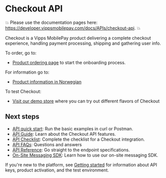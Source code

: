 <!-- START_METADATA
---
title: Introduction to the Checkout API
sidebar_label: Introduction
sidebar_position: 1
hide_table_of_contents: true
description: Use the Checkout API to deliver a complete checkout experience, handling payment processing, shipping and gathering user information.
pagination_next: null
pagination_prev: null
---
END_METADATA -->

# Checkout API

<!-- START_COMMENT -->

💥 Please use the documentation pages here: <https://developer.vippsmobilepay.com/docs/APIs/checkout-api>. 💥

<!-- END_COMMENT -->

Checkout is a Vipps MobilePay product delivering a complete checkout experience, handling payment processing, shipping and gathering user info.

To order, go to:

* [Product ordering page](https://portal.vipps.no/register/vippscheckout) to start the onboarding process.

For information go to:

* [Product information in Norwegian](https://www.vipps.no/produkter-og-tjenester/bedrift/ta-betalt-paa-nett/checkout/)

To test Checkout:

* [Visit our demo store](https://demo.vipps.no/vipps-checkout) where you can try out different flavors of Checkout

## Next steps

* [API quick start](vipps-checkout-api-quick-start.md): Run the basic examples in curl or Postman.
* [API Guide](vipps-checkout-api.md): Learn about the Checkout API features.
* [API Checklist](vipps-checkout-api-checklist.md): Complete the checklist for a Checkout integration.
* [API FAQs](vipps-checkout-api-faq.md): Questions and answers
* [API Reference](https://developer.vippsmobilepay.com/api/checkout): Go straight to the endpoint specifications.
* [On-Site Messaging SDK](vipps-checkout-on-site-messaging.md): Learn how to use our on-site messaging SDK.

If you're new to the platform, see
[Getting started](https://developer.vippsmobilepay.com/docs/getting-started/)
for information about API keys, product activation, and the test environment.

